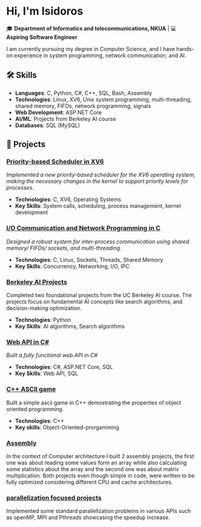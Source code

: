 # Hi, I'm Isidoros 

🎓 **Department of Informatics and telecommunications, NKUA** | 💻 **Aspiring Software Engineer**

I am currently pursuing my degree in Computer Science, and I have hands-on experience in system programming, network communication, and AI. 

## 🛠 Skills

- **Languages**: C, Python, C#, C++, SQL, Bash, Assembly
- **Technologies**: Linux, XV6, Unix system programming, multi-threading, shared memory, FIFOs, network programming, signals
- **Web Development**:  ASP.NET Core
- **AI/ML**: Projects from Berkeley AI course
- **Databases**: SQL (MySQL)

## 🔭 Projects

### [Priority-based Scheduler in XV6](https://github.com/isimrpickle/OS_assignment_2)
*Implemented a new priority-based scheduler for the XV6 operating system, making the necessary changes in the kernel to support priority levels for processes.*

- **Technologies**: C, XV6, Operating Systems
- **Key Skills**: System calls, scheduling, process management, kernel development

### [I/O Communication and Network Programming in C](#)
*Designed a robust system for inter-process communication using shared memory/ FIFOs/ sockets, and multi-threading.*

- **Technologies**: C, Linux, Sockets, Threads, Shared Memory
- **Key Skills**: Concurrency, Networking, I/O, IPC

### [Berkeley AI Projects](#)
Completed two foundational projects from the UC Berkeley AI course. The projects focus on fundamental AI concepts like search algorithms, and decision-making optimization. 

- **Technologies**: Python
- **Key Skills**: AI algorithms, Search algorithms

### [Web API in C#](#)
*Built a fully functional web API in C#*

- **Technologies**: C#, ASP.NET Core, SQL
- **Key Skills**:  Web API, SQL


### [C++ ASCII game](#)
Built a simple ascii game in C++ demostrating the properties of object oriented programming. 

- **Technologies**: C++
- **Key skills**: Object-Oriented-prorgamming

### [Assembly](#)
In the context of Computer architecture I built 2 assembly projects, the first one was about reading some values form an array while also calculating some statistics about the array and the second one was about matrix multiplication. Both projects even though simple in code, were written to be fully optimized considering different CPU and cache architectures.

### [parallelization focused projects](#)

Implemented some standard parallelization problems in various APIs such as openMP, MPI and Pthreads showcasing the speedup increase.


  


